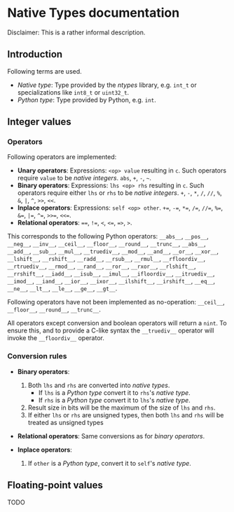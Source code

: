 Native Types documentation
==========================

Disclaimer: This is a rather informal description.

## Introduction

Following terms are used.
* *Native type*: Type provided by the *ntypes* library, e.g. `int_t` or specializations like `int8_t` or `uint32_t`.
* *Python type*: Type provided by Python, e.g. `int`.


## Integer values

### Operators

Following operators are implemented:

* __Unary operators__: Expressions: `<op> value` resulting in `c`. Such operators require `value` to be *native integers*. `abs`, `+`, `-`, `~`.
* __Binary operators__: Expressions: `lhs <op> rhs` resulting in `c`. Such operators require either `lhs` or `rhs` to be *native integers*. `+`, `-`, `*`, `/`, `//`, `%`, `&`, `|`, `^`, `>>`, `<<`.
* __Inplace operators__: Expressions: `self <op> other`. `+=`, `-=`, `*=`, `/=`, `//=`, `%=`, `&=`, `|=`, `^=`, `>>=`, `<<=`.
* __Relational operators__: `==`, `!=`, `<`, `<=`, `=>`, `>`.

This corresponds to the following Python operators:
`__abs__`, `__pos__`, `__neg__`, `__inv__`, `__ceil__`, `__floor__`, `__round__`, `__trunc__`, `__abs__`, `__add__`, `__sub__`, `__mul__`, `__truediv__`, `__mod__`, `__and__`, `__or__`, `__xor__`, `__lshift__`, `__rshift__`, `__radd__`, `__rsub__`, `__rmul__`, `__rfloordiv__`, `__rtruediv__`, `__rmod__`, `__rand__`, `__ror__`, `__rxor__`, `__rlshift__`, `__rrshift__`, `__iadd__`, `__isub__`, `__imul__`, `__ifloordiv__`, `__itruediv__`, `__imod__`, `__iand__`, `__ior__`, `__ixor__`, `__ilshift__`, `__irshift__`, `__eq__`, `__ne__`, `__lt__`, `__le__`, `__ge__`, `__gt__`.

Following operators have not been implemented as no-operation: `__ceil__`, `__floor__`, `__round__`, `__trunc__`.

All operators except conversion and boolean operators will return a `nint`. To ensure this, and to provide a C-like syntax the `__truediv__` operator will invoke the `__floordiv__` operator.

### Conversion rules

* __Binary operators__:
  1. Both `lhs` and `rhs` are converted into *native types*.
      * If `lhs` is a *Python type* convert it to `rhs`'s *native type*.
      * If `rhs` is a *Python type* convert it to `lhs`'s *native type*.
  2. Result size in bits will be the maximum of the size of `lhs` and `rhs`.
  3. If either `lhs` or `rhs` are unsigned types, then both `lhs` and `rhs` will be treated as unsigned types
  
* __Relational operators__: Same conversions as for *binary operators*.

* __Inplace operators__:
  1. If `other` is a *Python type*, convert it to `self`'s *native type*.


## Floating-point values

TODO
